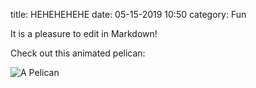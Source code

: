 title: HEHEHEHEHE
date: 05-15-2019 10:50
category: Fun

It is a pleasure to edit in Markdown!

Check out this animated pelican:

![A Pelican](https://i.imgur.com/ydhVJLu.gif)
